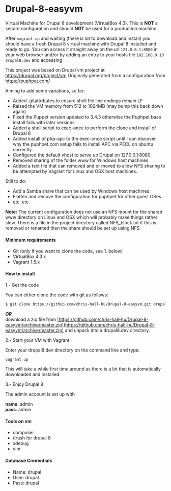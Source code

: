 Drupal-8-easyvm
================

Virtual Machine for Drupal 8 development (VirtualBox 4.3). This is **NOT** a secure configuration and should **NOT** be used for a production machine.

After ```vagrant up``` and waiting (there is lot to download and install) you should have a fresh Drupal 8 virtual machine with Drupal 8 installed and ready to go. You can access it straight away on the url ```127.0.0.1:8080``` in your web browser and/or by adding an entry to your hosts file ```192.168.9.10 drupal8.dev``` and accessing 

This project was based on Drupal vm project at https://drupal.org/project/vm
Originally generated from a configuration from https://puphpet.com/

Aiming to add some variations, so far:

* Added .gitattributes to ensure shell file line endings remain LF
* Raised the VM memory from 512 to 1024MB (may bump this back down again)
* Fixed the Puppet version updated to 3.4.3 otherwise the Puphpet base install fails with later versions
* Added a shell script to exec-once to perform the clone and install of Drupal 8
* Added install of php-apc to the exec-once script until I can discover why the puphpet.com setup fails to install APC via PECL on ubuntu correctly.
* Configured the default vhost to serve up Drupal on 127.0.0.1:8080
* Removed sharing of the folder www for Windows host machines
* Added a text file that can removed and or moved to allow NFS sharing to be attempted by Vagrant for Linux and OSX host machines.

Still to do:
* Add a Samba share that can be used by Windows host machines.
* Flatten and remove the configuration for puphpet for other guest OSes
* etc. etc.

**Note:** The current configuration does not use an NFS mount for the shared www directory on Linux and OSX which will probably make things rather slow. There is a file in the project directory called NFS_block.txt if this is removed or renamed then the share should be set up using NFS.

#### Minimum requirements
* Git (only if you want to clone the code, see 1. below)
* VirtualBox 4.3.x
* Vagrant 1.5.x

#### How to install

1.- Get the code

You can either clone the code with git as follows:
```bash
$ git clone https://github.com/chris-hall-hu/Drupal-8-easyvm.git drupal8.dev
```  
**_OR_**  
download a zip file from [https://github.com/chris-hall-hu/Drupal-8-easyvm/archive/master.zip](https://github.com/chris-hall-hu/Drupal-8-easyvm/archive/master.zip) and unpack into a drupal8.dev directory.

2.- Start your VM with Vagrant

Enter your drupal8.dev directory on the command line and type:

```
vagrant up
```
This will take a while first time around as there is a lot that is automatically downloaded and installed.

3.- Enjoy Drupal 8

The admin account is set up with

**name**: admin  
**pass**: admin

#### Tools on vm
* composer
* drush for drupal 8
* xdebug
* vim

#### Database Credentials
* Name: drupal
* User: drupal
* Pass: drupal


